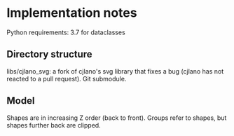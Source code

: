 Implementation notes
====================

Python requirements: 3.7 for dataclasses

Directory structure
-------------------

libs/cjlano_svg: a fork of cjlano's svg library that fixes a bug (cjlano has
not reacted to a pull request). Git submodule.


Model
-----

Shapes are in increasing Z order (back to front).
Groups refer to shapes, but shapes further back are clipped. 